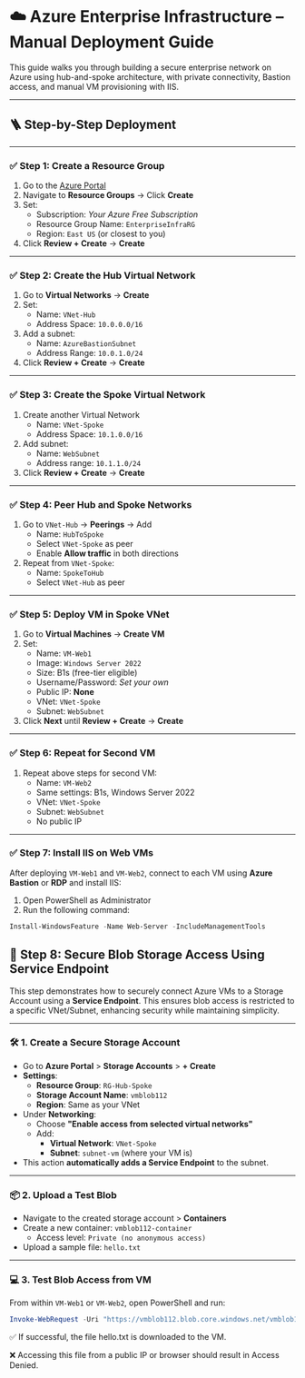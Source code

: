 # ☁️ Azure Enterprise Infrastructure – Manual Deployment Guide

This guide walks you through building a secure enterprise network on Azure using hub-and-spoke architecture, with private connectivity, Bastion access, and manual VM provisioning with IIS.

---

## 🪜 Step-by-Step Deployment

---

### ✅ Step 1: Create a Resource Group
1. Go to the [Azure Portal](https://portal.azure.com)
2. Navigate to **Resource Groups** → Click **Create**
3. Set:
   - Subscription: *Your Azure Free Subscription*
   - Resource Group Name: `EnterpriseInfraRG`
   - Region: `East US` (or closest to you)
4. Click **Review + Create** → **Create**

---

### ✅ Step 2: Create the Hub Virtual Network
1. Go to **Virtual Networks** → **Create**
2. Set:
   - Name: `VNet-Hub`
   - Address Space: `10.0.0.0/16`
3. Add a subnet:
   - Name: `AzureBastionSubnet`
   - Address Range: `10.0.1.0/24`
4. Click **Review + Create** → **Create**

---

### ✅ Step 3: Create the Spoke Virtual Network
1. Create another Virtual Network
   - Name: `VNet-Spoke`
   - Address Space: `10.1.0.0/16`
2. Add subnet:
   - Name: `WebSubnet`
   - Address range: `10.1.1.0/24`
3. Click **Review + Create** → **Create**

---

### ✅ Step 4: Peer Hub and Spoke Networks
1. Go to `VNet-Hub` → **Peerings** → Add
   - Name: `HubToSpoke`
   - Select `VNet-Spoke` as peer
   - Enable **Allow traffic** in both directions
2. Repeat from `VNet-Spoke`:
   - Name: `SpokeToHub`
   - Select `VNet-Hub` as peer

---

### ✅ Step 5: Deploy VM in Spoke VNet
1. Go to **Virtual Machines** → **Create VM**
2. Set:
   - Name: `VM-Web1`
   - Image: `Windows Server 2022`
   - Size: B1s (free-tier eligible)
   - Username/Password: *Set your own*
   - Public IP: **None**
   - VNet: `VNet-Spoke`
   - Subnet: `WebSubnet`
3. Click **Next** until **Review + Create** → **Create**

---

### ✅ Step 6: Repeat for Second VM
1. Repeat above steps for second VM:
   - Name: `VM-Web2`
   - Same settings: B1s, Windows Server 2022
   - VNet: `VNet-Spoke`
   - Subnet: `WebSubnet`
   - No public IP

---

### ✅ Step 7: Install IIS on Web VMs

After deploying `VM-Web1` and `VM-Web2`, connect to each VM using **Azure Bastion** or **RDP** and install IIS:

1. Open PowerShell as Administrator
2. Run the following command:

```powershell
Install-WindowsFeature -Name Web-Server -IncludeManagementTools

```



## 🔐 Step 8: Secure Blob Storage Access Using Service Endpoint

This step demonstrates how to securely connect Azure VMs to a Storage Account using a **Service Endpoint**. This ensures blob access is restricted to a specific VNet/Subnet, enhancing security while maintaining simplicity.

---

### 🛠️ 1. Create a Secure Storage Account

- Go to **Azure Portal** > **Storage Accounts** > **+ Create**
- **Settings**:
  - **Resource Group**: `RG-Hub-Spoke`
  - **Storage Account Name**: `vmblob112`
  - **Region**: Same as your VNet
- Under **Networking**:
  - Choose **"Enable access from selected virtual networks"**
  - Add:
    - **Virtual Network**: `VNet-Spoke`
    - **Subnet**: `subnet-vm` (where your VM is)
- This action **automatically adds a Service Endpoint** to the subnet.

---

### 📦 2. Upload a Test Blob

- Navigate to the created storage account > **Containers**
- Create a new container: `vmblob112-container`
  - Access level: `Private (no anonymous access)`
- Upload a sample file: `hello.txt`

---

### 💻 3. Test Blob Access from VM

From within `VM-Web1` or `VM-Web2`, open PowerShell and run:

```powershell
Invoke-WebRequest -Uri "https://vmblob112.blob.core.windows.net/vmblob112-container/hello.txt" -OutFile "C:\hello.txt"

```

✅ If successful, the file hello.txt is downloaded to the VM.

❌ Accessing this file from a public IP or browser should result in Access Denied.




